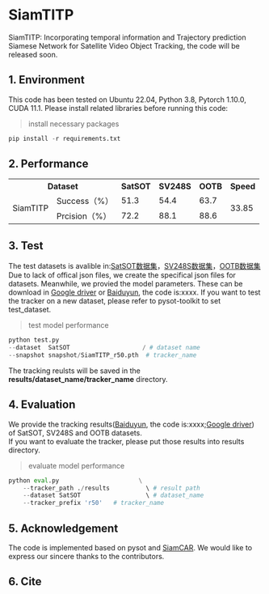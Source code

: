 # SiamTITP
SiamTITP: Incorporating temporal information and Trajectory prediction Siamese Network for Satellite Video Object Tracking, the code will be released soon.
## 1. Environment
This code has been tested on Ubuntu 22.04, Python 3.8, Pytorch 1.10.0, CUDA 11.1. Please install related libraries before running this code:
> install necessary packages
```python 
pip install -r requirements.txt
```
## 2. Performance 
<table>
  <!-- 表头 -->
  <tr>
    <th colspan="2">Dataset</th>
    <th>SatSOT</th>
    <th>SV248S</th>
    <th>OOTB</th>
    <th>Speed</th>
  </tr>
  
  <!-- 原始行 -->
  <tr>
    <td rowspan="2">SiamTITP</td>
    <td>Success（%）</td>
    <td>51.3</td>
    <td>54.4</td>
    <td>63.7</td>
    <td rowspan="2">33.85</td>
  </tr>
  
  <!-- 拆分行后的第二行 -->
  <tr>
    <!-- 注意：此处首列已被 rowspan 占用，无需重复 -->
    <td>Prcision（%）</td>
    <td>72.2</td>
    <td>88.1</td>
    <td>88.6</td>
    <!-- 注意：此处首列已被 rowspan 占用，无需重复 -->
  </tr>
  
</table>

## 3. Test
The test datasets is avalible in:[SatSOT数据集](http://www.csu.cas.cn/gb/kybm/sjlyzx/gcxx_sjj/sjj_wxxl/202106/t20210607_6080256.html)，[SV248S数据集](https://github.com/xdai-dlgvv/SV248S)，[OOTB数据集](https://github.com/YZCU/OOTB) <br>
Due to lack of offical json files, we create the specifical json files for datasets. Meanwhile, we provied the model parameters. These can be download in [Google driver]() or [Baiduyun](), the code is:xxxx. If you want to test the tracker on a new dataset, please refer to pysot-toolkit to set test_dataset.
> test model performance
```python 
python test.py
--dataset  SatSOT                    / # dataset name
--snapshot snapshot/SiamTITP_r50.pth  # tracker_name
```
The tracking reulsts will be saved in the **results/dataset_name/tracker_name** directory.

## 4. Evaluation
We provide the tracking results([Baiduyun](), the code is:xxxx;[Google driver]()) of SatSOT, SV248S and OOTB datasets. <br>
If you want to evaluate the tracker, please put those results into results directory.
> evaluate model performance
```python 
python eval.py 	                    \
	--tracker_path ./results          \ # result path
	--dataset SatSOT                  \ # dataset_name
	--tracker_prefix 'r50'   # tracker_name
```
## 5. Acknowledgement
The code is implemented based on pysot and [SiamCAR](https://github.com/ohhhyeahhh/SiamCAR?tab=readme-ov-file#5-acknowledgement). We would like to express our sincere thanks to the contributors.

## 6. Cite





